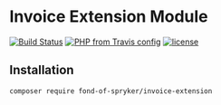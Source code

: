 # Invoice Extension Module
[![Build Status](https://travis-ci.org/fond-of/spryker-invoice-extension.svg?branch=master)](https://travis-ci.org/fond-of/spryker-invoice-extension)
[![PHP from Travis config](https://img.shields.io/travis/php-v/fond-of/spryker-invoice-extension.svg)](https://php.net/)
[![license](https://img.shields.io/github/license/fond-of/spryker-invoice-extension.svg)](https://packagist.org/packages/fond-of-spryker/invoice-extension)

## Installation

```
composer require fond-of-spryker/invoice-extension
```
